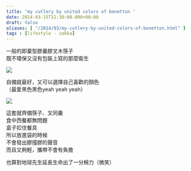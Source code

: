 ```yaml
---
title: 'my cutlery by united colors of benetton '
date: 2014-03-15T12:30:00.000+08:00
draft: false
aliases: [ "/2014/03/my-cutlery-by-united-colors-of-benetton.html" ]
tags : [lifestyle - zakka]
---
```


一般的即棄型膠羹膠叉木筷子  
既不環保又沒有包裝上寫的那麼衛生  

[![](https://3.bp.blogspot.com/-p6uhvemWwgk/XDC5gps6WYI/AAAAAAAAEWA/GiV3kmbdQhE6W1x3PLpyLZu2FoYY7oPlwCLcBGAs/s640/f.jpg)](https://3.bp.blogspot.com/-p6uhvemWwgk/XDC5gps6WYI/AAAAAAAAEWA/GiV3kmbdQhE6W1x3PLpyLZu2FoYY7oPlwCLcBGAs/s1600/f.jpg)

自備就最好，又可以選擇自己喜歡的顏色  
（最愛黑色黑色yeah yeah yeah）  

[![](https://4.bp.blogspot.com/-hAhg3OaWJQI/XDC5maUcr0I/AAAAAAAAEWI/vSmSTpSY4ScEgtrM6g-xI06L2pb8ktkFQCLcBGAs/s640/q1.jpg)](https://4.bp.blogspot.com/-hAhg3OaWJQI/XDC5maUcr0I/AAAAAAAAEWI/vSmSTpSY4ScEgtrM6g-xI06L2pb8ktkFQCLcBGAs/s1600/q1.jpg)

這套就齊備筷子、叉同羹  
食中西餐都無問題  
盒子扣住餐具  
所以放進袋的時候  
不會發出膠撞膠的聲音  
而且又夠輕，攜帶不會有負擔  
  
也算對地球先生延長生命出了一分棉力（微笑）